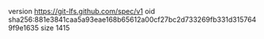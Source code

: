 version https://git-lfs.github.com/spec/v1
oid sha256:881e3841caa5a93eae168b65612a00cf27bc2d733269fb331d3157649f9e1635
size 1415
